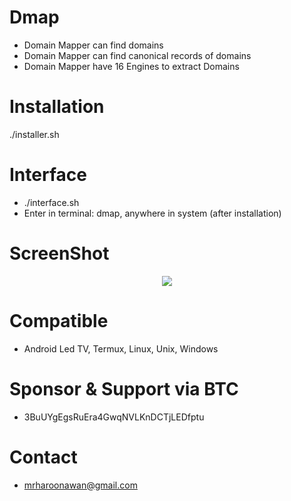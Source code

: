 # Dmap
- Domain Mapper can find domains
- Domain Mapper can find canonical records of domains
- Domain Mapper have 16 Engines to extract Domains

# Installation
./installer.sh

# Interface
- ./interface.sh
- Enter in terminal: dmap, anywhere in system (after installation)

# ScreenShot
<div align="center">
    <img src="https://i.ibb.co/gVvFXdX/Dmap.png"</img> 
</div>


# Compatible
- Android Led TV, Termux, Linux, Unix, Windows

# Sponsor & Support via BTC
- 3BuUYgEgsRuEra4GwqNVLKnDCTjLEDfptu

# Contact
- mrharoonawan@gmail.com
